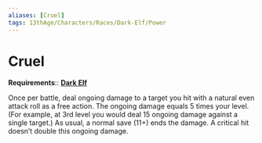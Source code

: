 ```yaml
---
aliases: [Cruel]
tags: 13thAge/Characters/Races/Dark-Elf/Power
---
```

# Cruel

__Requirements__:: [**Dark Elf**](../3-Dark-Elf.md)

Once per battle, deal ongoing damage to a target you hit with a natural even attack roll as a free action. The ongoing damage equals 5 times your level. (For example, at 3rd level you would deal 15 ongoing damage against a single target.) As usual, a normal save (11+) ends the damage. A critical hit doesn’t double this ongoing damage.

 

